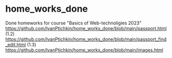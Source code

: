 # home_works_done
Done homeworks for course "Basics of Web-technoligies 2023"
https://github.com/IvanPtichkin/home_works_done/blob/main/passport.html (1.2)
https://github.com/IvanPtichkin/home_works_done/blob/main/passport_find_edit.html (1.3)
https://github.com/IvanPtichkin/home_works_done/blob/main/images.html
